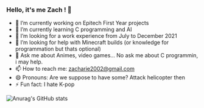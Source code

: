 ### Hello, it's me Zach ! 👋

- 🔭 I’m currently working on Epitech First Year projects
- 🌱 I’m currently learning C programming and AI
- 👯 I’m looking for a work experience from July to December 2021
- 🤔 I’m looking for help with Minecraft builds (or knowledge for programmation but thats optional)
- 💬 Ask me about Animes, video games... No ask me about C programmin, i may help.
- 📫 How to reach me: zacharie2002@gmail.com
- 😄 Pronouns: Are we suppose to have some? Attack helicopter then
- ⚡ Fun fact: I hate K-pop

![Anurag's GitHub stats](https://github-readme-stats.vercel.app/api?username=zachmae&count_private=true&show_icons=true&theme=synthwave)
